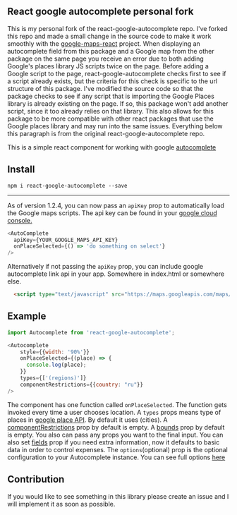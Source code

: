 ## React google autocomplete personal fork

  This is my personal fork of the react-google-autocomplete repo. I've forked this repo and made a small change in the source code to make it work smoothly with the [google-maps-react](https://github.com/fullstackreact/google-maps-react) project. When displaying an autocomplete field from this package and a Google map from the other package on the same page you receive an error due to both adding Google's places library JS scripts twice on the page. Before adding a Google script to the page, react-google-autocomplete checks first to see if a script already exists, but the criteria for this check is specific to the url structure of this package. I've modified the source code so that the package checks to see if any script that is importing the Google Places library is already existing on the page. If so, this package won't add another script, since it too already relies on that library. This also allows for this package to be more compatible with other react packages that use the Google places library and may run into the same issues. Everything below this paragraph is from the original react-google-autocomplete repo.

  This is a simple react component for working with google [autocomplete](https://developers.google.com/maps/documentation/javascript/examples/places-autocomplete)

## Install

`npm i react-google-autocomplete --save`

<hr>

As of version 1.2.4, you can now pass an `apiKey` prop to automatically load the Google maps scripts. The api key can be found in your [google cloud console.](https://developers.google.com/maps/documentation/javascript/get-api-key)

```js
<AutoComplete
  apiKey={YOUR_GOOGLE_MAPS_API_KEY}
  onPlaceSelected={() => 'do something on select'}
/>
```

Alternatively if not passing the `apiKey` prop, you can include google autocomplete link api in your app. Somewhere in index.html or somewhere else.

```html
  <script type="text/javascript" src="https://maps.googleapis.com/maps/api/js?key=[YOUR_API_KEY]&libraries=places"></script>
```

## Example

```js
import Autocomplete from 'react-google-autocomplete';

<Autocomplete
    style={{width: '90%'}}
    onPlaceSelected={(place) => {
      console.log(place);
    }}
    types={['(regions)']}
    componentRestrictions={{country: "ru"}}
/>
```

The component has one function called `onPlaceSelected`. The function gets invoked every time a user chooses location.
A `types` props means type of places in [google place API](https://developers.google.com/places/web-service/autocomplete#place_types). By default it uses (cities).
A [componentRestrictions](https://developers.google.com/maps/documentation/javascript/reference#ComponentRestrictions) prop by default is empty.
A [bounds](https://developers.google.com/maps/documentation/javascript/reference#AutocompleteOptions) prop by default is empty.
You also can pass any props you want to the final input. You can also set [fields](https://developers.google.com/maps/documentation/javascript/reference/places-service#PlaceResult) prop if you need extra information, now it defaults to basic data in order to control expenses.
The `options`(optional) prop is the optional configuration to your Autocomplete instance. You can see full options [here](https://developers.google.com/maps/documentation/javascript/places-autocomplete#add_autocomplete) 

## Contribution

If you would like to see something in this library please create an issue and I will implement it as soon as possible.
